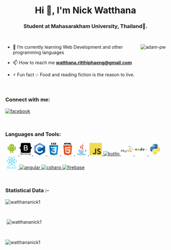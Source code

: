 <h1 align="center">Hi 👋, I'm Nick Watthana</h1>
<h3 align="center">Student at Mahasarakham University, Thailand🌟.</h3>

<br>

<p><img align="right" src="https://github.com/Adam-pw/Adam-pw/blob/main/animation_500_kxa883sd.gif" alt="adam-pw" /></p>


- 🌱 I’m currently learning Web Development and other programming languages

- 📫 How to reach me **watthana.ritthiphaeng@gmail.com**

- ⚡ Fun fact :- Food and reading fiction is the reason to live.

<br>

<h3 align="left">Connect with me:</h3>
<p align="left">
  <a href="https://www.facebook.com/watthananick/" target="blank"><img align="center"
      src="https://www.svgrepo.com/show/452197/facebook.svg"
      alt="facebook" height="30" width="40" /></a>
</p>

<br>

<h3 align="left">Languages and Tools:</h3>
<p align="left"> <a href="https://developer.android.com" target="_blank" rel="noreferrer"> <img
      src="https://raw.githubusercontent.com/devicons/devicon/master/icons/android/android-original-wordmark.svg"
      alt="android" width="40" height="40" /> </a> <a href="https://getbootstrap.com" target="_blank" rel="noreferrer">
    <img src="https://raw.githubusercontent.com/devicons/devicon/master/icons/bootstrap/bootstrap-plain-wordmark.svg"
      alt="bootstrap" width="40" height="40" /> </a> <a href="https://www.cprogramming.com/" target="_blank"
    rel="noreferrer"> <img src="https://raw.githubusercontent.com/devicons/devicon/master/icons/c/c-original.svg"
      alt="c" width="40" height="40" /> </a> <a href="https://www.w3schools.com/cpp/" target="_blank" rel="noreferrer">
    <img
      src="https://raw.githubusercontent.com/devicons/devicon/master/icons/css3/css3-original-wordmark.svg" alt="css3"
      width="40" height="40" /> </a> <a href="https://www.w3.org/html/" target="_blank" rel="noreferrer"> <img
      src="https://raw.githubusercontent.com/devicons/devicon/master/icons/html5/html5-original-wordmark.svg"
      alt="html5" width="40" height="40" /> </a> <a href="https://www.adobe.com/in/products/illustrator.html"
    target="_blank" rel="noreferrer"> </a> <a href="https://www.java.com" target="_blank" rel="noreferrer"> <img
      src="https://raw.githubusercontent.com/devicons/devicon/master/icons/java/java-original.svg" alt="java" width="40"
      height="40" /> </a> <a href="https://developer.mozilla.org/en-US/docs/Web/JavaScript" target="_blank"
    rel="noreferrer"> <img
      src="https://raw.githubusercontent.com/devicons/devicon/master/icons/javascript/javascript-original.svg"
      alt="javascript" width="40" height="40" /> </a> <a href="https://kotlinlang.org" target="_blank" rel="noreferrer">
    <img src="https://www.vectorlogo.zone/logos/kotlinlang/kotlinlang-icon.svg" alt="kotlin" width="40" height="40" />
  </a> <a href="https://www.mysql.com/" target="_blank" rel="noreferrer"> <img
      src="https://raw.githubusercontent.com/devicons/devicon/master/icons/mysql/mysql-original-wordmark.svg"
      alt="mysql" width="40" height="40" /> </a> </a> <a href="https://nodejs.org" target="_blank" rel="noreferrer"> <img
      src="https://raw.githubusercontent.com/devicons/devicon/master/icons/nodejs/nodejs-original-wordmark.svg"
      alt="nodejs" width="40" height="40" /> </a> <a href="https://pandas.pydata.org/" target="_blank" rel="noreferrer">
      </a> <a href="https://www.photoshop.com/en" target="_blank" rel="noreferrer"> </a> <a href="https://www.python.org" target="_blank" rel="noreferrer"> 
        <img src="https://raw.githubusercontent.com/devicons/devicon/master/icons/python/python-original.svg" alt="python"
      width="40" height="40" /> </a> <a href="https://reactjs.org/" target="_blank" rel="noreferrer"> <img
      src="https://raw.githubusercontent.com/devicons/devicon/master/icons/react/react-original-wordmark.svg"
      alt="react" width="40" height="40" /> </a>  <a href="https://angular.io/" target="_blank" rel="noreferrer"> <img
      src="https://www.svgrepo.com/show/452156/angular.svg"
      alt="angular" width="40" height="40" /> </a> <a href="https://learn.microsoft.com/en-us/dotnet/csharp/" target="_blank" rel="noreferrer"> <img
      src="https://img.icons8.com/?size=512&id=45490&format=png"
      alt="csharp" width="40" height="40" /> </a> <a href="https://firebase.google.com/" target="_blank" rel="noreferrer"> <img
      src="https://img.icons8.com/?size=512&id=62452&format=png"
      alt="firebase" width="40" height="40" /> </a> </p>

<br>

<h3>Statistical Data :-</h3>
<p><img align="center"
    src="https://github-readme-stats.vercel.app/api/top-langs?username=watthananick1&show_icons=true&locale=en&bg_color=0d1117&text_color=ffffff&layout=compact"
    alt="watthananick1" 
    bg_color=#808080/></p>

<br>

<p>&nbsp;<img align="center" src="https://github-readme-stats.vercel.app/api?username=watthananick1&show_icons=true&locale=en&bg_color=0d1117&text_color=ffffff&repo=convoychat"
    alt="watthananick1" /></p>

<br>

<p><img align="center" src="https://github-readme-streak-stats.herokuapp.com/?user=watthananick1&theme=dark&background=0d1117&date_format=M%20j%5B%2C%20Y%5D" alt="watthananick1" /></p>
